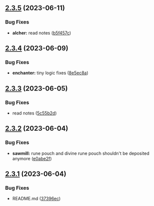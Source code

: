## [2.3.5](https://github.com/Torwent/wasp-free/compare/v2.3.4...v2.3.5) (2023-06-11)


### Bug Fixes

* **alcher:** read notes ([b5f457c](https://github.com/Torwent/wasp-free/commit/b5f457c9ee340cdb532594c3404033d1b9a4de5b))



## [2.3.4](https://github.com/Torwent/wasp-free/compare/v2.3.3...v2.3.4) (2023-06-09)


### Bug Fixes

* **enchanter:** tiny logic fixes ([8e5ec8a](https://github.com/Torwent/wasp-free/commit/8e5ec8abcf0df54a1a941c730f44df6ebbb61baf))



## [2.3.3](https://github.com/Torwent/wasp-free/compare/v2.3.2...v2.3.3) (2023-06-05)


### Bug Fixes

* read notes ([5c55b2d](https://github.com/Torwent/wasp-free/commit/5c55b2d57f70ad3a0c0234577f88c83d46f236ba))



## [2.3.2](https://github.com/Torwent/wasp-free/compare/v2.3.1...v2.3.2) (2023-06-04)


### Bug Fixes

* **sawmill:** rune pouch and divine rune pouch shouldn't be deposited anymore ([e0abe2f](https://github.com/Torwent/wasp-free/commit/e0abe2fd771349769822d5280937e7078d8ab0e6))



## [2.3.1](https://github.com/Torwent/wasp-free/compare/v2.3.0...v2.3.1) (2023-06-04)


### Bug Fixes

* README.md ([37396ec](https://github.com/Torwent/wasp-free/commit/37396ecc1dd99e2210f8ef6aaf989ee84a126547))



